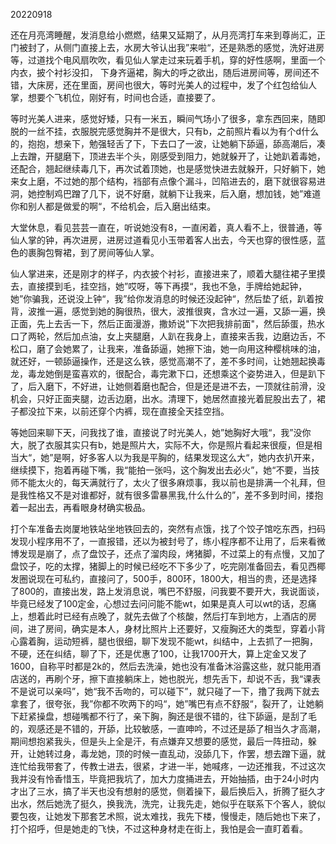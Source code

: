 20220918 

还在月亮湾睡醒，发消息给小燃燃，结果又延期了，从月亮湾打车来到尊尚汇，正门被封了，从侧门直接上去，水房大爷认出我”来啦“，还是熟悉的感觉，洗好进房等，过道找个电风扇吹吹，看见仙人掌走过来玩着手机，穿的好性感啊，里面一个内衣，披个衬衫没扣， 下身齐逼裙，胸大的呼之欲出，随后进房间等，房间还不错，大床房，还在里面，房间也很大，等时光美人的过程中，发了个红包给仙人掌，想要个飞机位，刚好有，时间也合适，直接要了。

等时光美人进来，感觉好矮，只有一米五，瞬间气场小了很多，拿东西回来，随即脱的一丝不挂，衣服脱完感觉胸并不是很大，只有b，之前照片看以为有个d什么的，抱抱，想亲下，勉强轻舌了下，下去口了一波，让她躺下舔逼，舔高潮后，凑上去蹭，开腿磨下，顶进去半个头，刚感受到阻力，她就躲开了，让她趴着毒她，还配合，翘起继续毒几下，再次试着顶她，也是感觉快进去就躲开，只好躺下，她来女上磨，不过她的那个结构，裆部有点像个漏斗，凹陷进去的，磨下就很容易进洞，她控制鸡巴蹭了几下，说不好磨，就躺下让我来，后入磨，想加钱，她”难道你和别人都是做爱的啊“，不给机会，后入磨出结束。

大堂休息，看见芸芸一直在，听说她没有8，一直闲着，真人看不上，很普通，等仙人掌的钟，再次进房，进房过道看见小玉带着客人出去，今天也穿的很性感，蓝色的裹胸包臀裙，到了房间等仙人掌。

仙人掌进来，还是刚才的样子，内衣披个衬衫，直接进来了，顺着大腿往裙子里摸去，直接摸到毛，挂空挡，她”哎呀，等下再摸“，我也不急，手牌给她起钟，她”你骗我，还说没上钟“，我”给你发消息的时候还没起钟“，然后垫了纸，趴着按背，波推一遍，感觉到她的胸很热，很大，波推很爽，含水过一遍，又舔一遍，换正面，先上去舌一下，然后正面漫游，撒娇说"下次把我排前面"，然后舔蛋，热水口了两轮，然后加点油，女上夹腿磨，人趴在我身上，直接来舌我，边磨边舌，不松口，磨了会她累了，让我来，准备舔逼，她擦下油，她一向用这种樱桃味的油，就还好，一顿舔逼操作，还是这么铁，感觉高潮不了，差不多时间，让她翘起换毒龙，毒龙她倒是蛮喜欢的，很配合，毒完漱下口，还想乘这个姿势进入，但是趴下了，后入磨下，不好进，让她侧着磨也配合，但是还是进不去，一顶就往前滑，没机会，只好正面夹腿，边舌边磨，出水。清理下，她居然直接光着屁股出去了，裙子都没拉下来，以前还穿个内裤，现在直接全天挂空挡。

等她回来聊下天，问我找了谁，直接说了时光美人，她”她胸好大哦“，我”没你大，脱了衣服其实只有b，她是照片大，实际不大，你是照片看起来很瘦，但是相当大“，她”是啊，好多客人以为我是平胸的，结果发现这么大“，她内衣扒开来，继续摸下，抱着再碰下嘴，我“能拍一张吗，这个胸发出去必火”，她“不要，当技师不能太火的，每天满就行了，太火了很多麻烦事，我以前也是排满一个礼拜，但是我性格又不是对谁都好，就有很多雷暴黑我,什么什么的”，差不多到时间，搂抱着一起出去，再看眼身材确实极品。

打个车准备去岗厦地铁站坐地铁回去的，突然有点饿，找了个饺子馆吃东西，扫码发现小程序用不了，一直报错，还以为被封号了，练小程序都不让用了，后来看微博发现是崩了，点了盘饺子，还点了溜肉段，烤猪脚，不过菜上的有点慢，又加了盘饺子，吃的太撑，猪脚上的时候已经吃不下多少了，吃完刚准备回去，看见西椰发圈说现在可私约，直接问了，500手，800环，1800大，相当的贵，还是选择了800的，直接出发，路上发消息说，嘴巴不舒服，问我要不要开大，我说面谈，毕竟已经发了100定金，心想过去问问能不能wt，如果是真人可以wt的话，忍痛上，想着此时已经有点晚了，就先去做了个核酸，然后打车到地方，上酒店的房间，进了房间，确实是本人，身材比照片上还要好，又瘦胸还大的类型，穿着小背心露着胸，运动短裤，腿也很细，聊下发现不能wt，纠结中，上去抓了一把胸，不硬，还在纠结，聊了下，还是优惠了100，让我1700开大，算上定金又发了1600，自称平时都是2k的，然后去洗澡，她也没有准备沐浴露这些，就只能用酒店送的，再刷个牙，擦下直接躺床上，她也脱光，想先舌下，却说不舌，我“课表不是说可以亲吗”，她“我不舌吻的，可以碰下”，就只碰了一下，撸了我两下就去拿套了，很夸张，我”你都不吹两下的吗“，她”嘴巴有点不舒服“，裂开了，让她躺下赶紧操盘，想碰嘴都不行了，亲下胸，胸还是很不错的，往下舔逼，是刮了毛的，观感还是不错的，开舔，比较敏感，一直呻吟，不过还是舔了相当久才高潮，期间想抱紧我头，但是头上全是汗，有点嫌弃又想要的感觉，最后一阵扭动，躲开，让她转过身，毒龙她，顶的时候一直乱动，没舔几下，作罢，想去蹭下逼，就连忙给我带套了，传教士进去，很紧，才进一半，她喊疼，一边还推我，不过这次我并没有怜香惜玉，毕竟把我坑了，加大力度捅进去，开始抽插，由于24小时内才出了三水，搞了半天也没有想射的感觉，侧着操下，最后换后入，折腾了挺久才出水，然后她洗了挺久，换我洗，洗完，让我先走，她似乎在联系下个客人，貌似要包夜，让她发下那套艺术照，说太难找，我先下楼，慢慢走，随后她也下来了，打个招呼，但是她走的飞快，不过这种身材走在街上，我怕是会一直盯着看。

